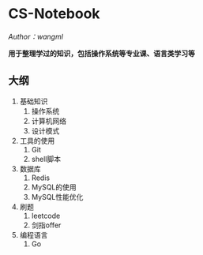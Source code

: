 # CS-Notebook

*Author：wangml*

**用于整理学过的知识，包括操作系统等专业课、语言类学习等**

## 大纲

1. 基础知识
   1. 操作系统
   2. 计算机网络
   3. 设计模式
2. 工具的使用
   1. Git
   2. shell脚本
3. 数据库
   1. Redis
   2. MySQL的使用
   3. MySQL性能优化
4. 刷题
   1. leetcode
   2. 剑指offer 
5. 编程语言
   1. Go
